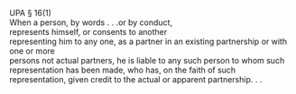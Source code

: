 UPA § 16(1)  
When a person, by words . . .or by conduct,  
represents himself, or consents to another  
representing him to any one, as a partner in an existing partnership or with one or more  
persons not actual partners, he is liable to any such person to whom such representation has been made, who has, on the faith of such representation, given credit to the actual or apparent partnership. . .